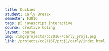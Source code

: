 ```yaml
---
title: Duckies
student: Carly Breaux
semester: F2016
tags: p5 javascript interactive
course: Creative Coding
layout: course
img: /img/projects/cc2016F/carly_proj1.png
link: /projects/cc2016F/proj1/carly/index.html
---
```

